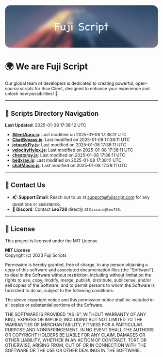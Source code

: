 ![Banner](.github/b.webp)

# 🌍 **We are Fuji Script**

Our global team of developers is dedicated to creating powerful, open-source scripts for Rise Client, designed to enhance your experience and unlock new possibilities! 🌟

---
<!-- SCRIPTS_NAVIGATION_START -->
## 📂 **Scripts Directory Navigation**

**Last Updated**: 2025-01-08 17:38:12 UTC

- **[SilentAura.js](scripts/SilentAura.js)**: Last modified on 2025-01-08 17:38:11 UTC
- **[ChatBypass.js](scripts/ChatBypass.js)**: Last modified on 2025-01-08 17:38:11 UTC
- **[jetpackFly.js](scripts/jetpackFly.js)**: Last modified on 2025-01-08 17:38:11 UTC
- **[velocityHylex.js](scripts/velocityHylex.js)**: Last modified on 2025-01-08 17:38:11 UTC
- **[chestxray.js](scripts/chestxray.js)**: Last modified on 2025-01-08 17:38:11 UTC
- **[bedxray.js](scripts/bedxray.js)**: Last modified on 2025-01-08 17:38:11 UTC
- **[chatMacro.js](scripts/chatMacro.js)**: Last modified on 2025-01-08 17:38:11 UTC

<!-- SCRIPTS_NAVIGATION_END -->

---

## 💬 **Contact Us**  
- 📬 **Support Email**: Reach out to us at [support@fujiscript.com](mailto:support@fujiscript.com) for any questions or assistance.  
- 💬 **Discord**: Contact **Leo728** directly at `Discord@leo728`.

---

## 📜 **License**

This project is licensed under the MIT License.  

**MIT License**  
Copyright (c) 2023 Fuji Scripts  

Permission is hereby granted, free of charge, to any person obtaining a copy of this software and associated documentation files (the "Software"), to deal in the Software without restriction, including without limitation the rights to use, copy, modify, merge, publish, distribute, sublicense, and/or sell copies of the Software, and to permit persons to whom the Software is furnished to do so, subject to the following conditions:  

The above copyright notice and this permission notice shall be included in all copies or substantial portions of the Software.  

THE SOFTWARE IS PROVIDED "AS IS", WITHOUT WARRANTY OF ANY KIND, EXPRESS OR IMPLIED, INCLUDING BUT NOT LIMITED TO THE WARRANTIES OF MERCHANTABILITY, FITNESS FOR A PARTICULAR PURPOSE AND NONINFRINGEMENT. IN NO EVENT SHALL THE AUTHORS OR COPYRIGHT HOLDERS BE LIABLE FOR ANY CLAIM, DAMAGES OR OTHER LIABILITY, WHETHER IN AN ACTION OF CONTRACT, TORT OR OTHERWISE, ARISING FROM, OUT OF OR IN CONNECTION WITH THE SOFTWARE OR THE USE OR OTHER DEALINGS IN THE SOFTWARE.  
